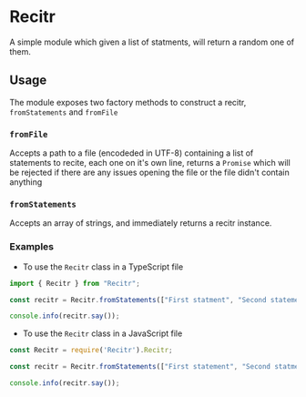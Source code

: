# Recitr

A simple module which given a list of statments, will return a random one of them.

## Usage

The module exposes two factory methods to construct a recitr, `fromStatements` and `fromFile`

### `fromFile`

Accepts a path to a file (encodeded in UTF-8) containing a list of statements to recite, each one on it's own line, returns a `Promise` which will be rejected if there are any issues opening the file or the file didn't contain anything 

### `fromStatements`

Accepts an array of strings, and immediately returns a recitr instance.

### Examples

- To use the `Recitr` class in a TypeScript file

```ts
import { Recitr } from "Recitr";

const recitr = Recitr.fromStatements(["First statment", "Second statement"]);

console.info(recitr.say());
```

- To use the `Recitr` class in a JavaScript file

```js
const Recitr = require('Recitr').Recitr;

const recitr = Recitr.fromStatements(["First statement", "Second statment"]);

console.info(recitr.say());
```
